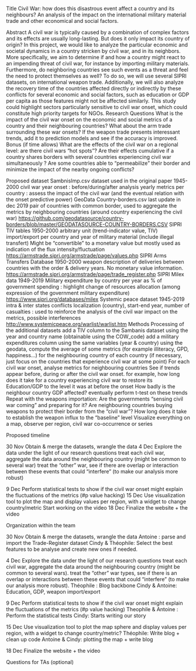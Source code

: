 Title
Civil War: how does this disastrous event affect a country and its neighbours? An analysis of the impact on the international military material trade and other economical and social factors.

Abstract
A civil war is typically caused by a combination of complex factors and its effects are usually long-lasting. But does it only impact its country of origin? In this project, we would like to analyze the particular economic and societal dynamics in a country stricken by civil war, and in its neighbors. More specifically, we aim to determine if and how a country might react to an impending threat of civil war, for instance by importing military materials. Furthermore, do neighboring countries see such events as a threat and feel the need to protect themselves as well? To do so, we will use several SIPRI datasets, on international weapon trade. Additionally, we will also analyze the recovery time of the countries affected directly or indirectly by these conflicts for several economic and social factors, such as education or GDP per capita as those features might not be affected similarly. This study could highlight sectors particularly sensitive to civil war onset, which could constitute high priority targets for NGOs.
Research Questions
What is the impact of the civil war onset on the economic and social metrics of a country and their neighbouring countries?
What about the arm trade surrounding these war onsets?
If the weapon trade presents interessant trends, add it to prediction models and see if the accuracy is improved.
Bonus (if time allows)
What are the effects of the civil war on a regional level: are there civil wars “hot spots”? Are their effects cumulative if a country shares borders with several countries experiencing civil war simultaneously ? Are some countries able to “permeabilize” their border and minimize the impact of the nearby ongoing conflicts?

Proposed dataset
SambnisImp.csv dataset used in the original paper
1945-2000
civil war year onset : before/during/after analysis
yearly metrics per country : assess the impact of the civil war (and the eventual relation with the onset predictive power)
GeoData Country-borders.csv
last update in dec 2019
pair of countries with common border, used to aggregate the metrics by neighbouring countries (around country experiencing the civil war)
https://github.com/geodatasource/country-borders/blob/master/GEODATASOURCE-COUNTRY-BORDERS.CSV
SIPRI TIV tables
1950-2000
arbitrary unit (trend-indicator value, TIV)
import/export per country and year of military material (include illegal transfert)
Might be “convertible” to a monetary value but mostly used as indication of the flux intensity/fluctuation
https://armstrade.sipri.org/armstrade/page/values.php
SIPRI Arms Transfers Database
1950-2000
weapon description of deliveries between countries with the order & delivery years. No monetary value information.
https://armstrade.sipri.org/armstrade/page/trade_register.php
SIPRI Milex data
1949-2019
Military expenditure by country per year as % of government spending : highlight change of resources allocation (among expression of the government military expenditure)
https://www.sipri.org/databases/milex
Systemic peace dataset
1945-2019
intra & inter states conflicts localization (country), start-end year, number of casualties : used to reinforce the analysis of the civil war impact on the metrics, possible interferences
http://www.systemicpeace.org/warlist/warlist.htm
Methods
Processing of the additional datasets
add a TIV column to the Sambanis dataset using the year and country name (obtainable using the COW_code)
add a military expenditures column using the same variables (year & country)
using the geodata, compute the average of some metrics (for example illiteracy, GPD, happiness…) for the neighbouring country of each country (if necessary, just focus on the countries that experience civil war at some point)
For each civil war onset, analyse metrics for neighbouring countries
See if trends appear before, during or after the civil war onset. for example, how long does it take for a country experiencing civil war to restore its Education/GDP to the level it was at before the onset
How badly is the neighbour country GDP affected?
eventually perform t-test on these trends
Repeat with the weapons importation:
Are the governments “sensing civil war coming” and preparing for it? 
Are neighbouring countries buying weapons to protect their border from the “civil war”?
How long does it take to establish the weapon influx to the “baseline” level
Visualize everything on a map, observe per region, civil war co-occurrence or series


Proposed timeline

30 Nov
Obtain & merge the datasets, wrangle the data
4 Dec
Explore the data under the light of our research questions
treat each civil war, aggregate the data around the neighbouring country (might be common to several war)
treat the “other” war, see if there are overlap or interaction between these events that could “interfere” (to make our analysis more robust)

9 Dec
Perform statistical tests to show if the civil war onset might explain the fluctuations of the metrics (#p value hacking)
15 Dec
Use visualization tool to plot the map and display values per region, with a widget to change country/metric
Start working on the video
18 Dec
Finalize the website + the video

Organization within the team

30 Nov
Obtain & merge the datasets, wrangle the data
Antoine : parse and import the Trade-Register dataset
Cindy & Théophile: Select the best features to be analyse and create new ones if needed.

4 Dec
Explore the data under the light of our research questions
treat each civil war, aggregate the data around the neighbouring country (might be common to several wars).
treat the “other” war types, see if there is an overlap or interactions between these events that could “interfere” (to make our analysis more robust).
Théophile : Blog backbone
Cindy & Antoine: Education, GDP, weapon import/export

9 Dec
Perform statistical tests to show if the civil war onset might explain the fluctuations of the metrics (#p value hacking)
Theophile & Antoine : Perform the statistical tests 
Cindy: Starts writing our story    

15 Dec
Use visualization tool to plot the map sphere and display values per region, with a widget to change country/metric?
Théophile: Write blog + clean up code 
Antoine & Cindy: plotting the map +  write blog

18 Dec
Finalize the website + the video

Questions for TAs (optional)